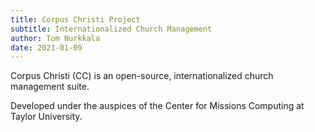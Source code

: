 ```yaml
---
title: Corpus Christi Project
subtitle: Internationalized Church Management
author: Tom Nurkkala
date: 2021-01-09
---
```

Corpus Christi (CC) is an open-source, internationalized church management suite.

Developed under the auspices of the Center for Missions Computing at Taylor University.